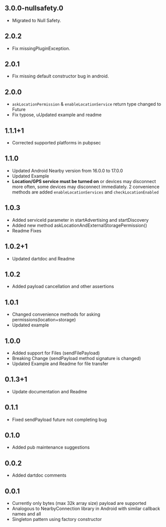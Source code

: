 ## 3.0.0-nullsafety.0
* Migrated to Null Safety.

## 2.0.2
* Fix missingPluginException.

## 2.0.1
* Fix missing default constructor bug in android.

## 2.0.0
* `askLocationPermission` & `enableLocationService` return type changed to Future<bool>
* Fix typose, uUpdated example and readme

## 1.1.1+1
* Corrected supported platforms in pubpsec

## 1.1.0
* Updated Android Nearby version from 16.0.0 to 17.0.0
* Updated Example
* **Location/GPS service must be turned on** or devices may disconnect
more often, some devices may disconnect immediately. 2 convenience methods are added
`enableLocationServices` and `checkLocationEnabled`

## 1.0.3

* Added serviceId parameter in startAdvertising and startDiscovery
* Added new method askLocationAndExternalStoragePermission()
* Readme Fixes

## 1.0.2+1

* Updated dartdoc and Readme

## 1.0.2

* Added payload cancellation and other assertions 

## 1.0.1

* Changed convenience methods for asking permissions(location+storage)
* Updated example  

## 1.0.0

* Added support for Files (sendFilePayload)
* Breaking Change (sendPayload method signature is changed)
* Updated Example and Readme for file transfer

## 0.1.3+1

* Update documentation and Readme 

## 0.1.1

* Fixed sendPayload future not completing bug

## 0.1.0

* Added pub maintenance suggestions 

## 0.0.2

* Added dartdoc comments

## 0.0.1

* Currently only bytes (max 32k array size) payload are supported
* Analogous to NearbyConnection library in Android with similar callback names and all
* Singleton pattern using factory constructor

